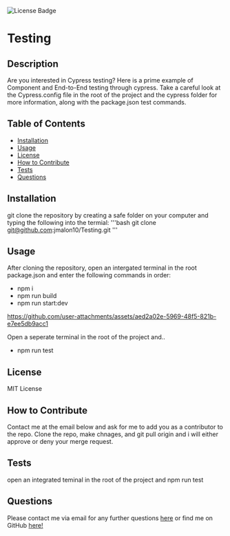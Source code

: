 ![License Badge](https://img.shields.io/badge/license-MIT-yellow.svg)
# Testing 
## Description
Are you interested in Cypress testing? Here is a prime example of Component and End-to-End testing through cypress. Take a careful look at the Cypress.config file in the root of the project and the cypress folder for more information, along with the package.json test commands. 
## Table of Contents 
- [Installation](#installation)
- [Usage](#usage)
- [License](#license)
- [How to Contribute](#how-to-contribute)
- [Tests](#tests)
- [Questions](#questions)
## Installation
git clone the repository by creating a safe folder on your computer and typing the following into the termial:
'''bash
git clone git@github.com:jmalon10/Testing.git
'''
## Usage
After cloning the repository, open an intergated terminal in the root package.json and enter the following commands in order:
- npm i
- npm run build
- npm run start:dev

https://github.com/user-attachments/assets/aed2a02e-5969-48f5-821b-e7ee5db9acc1


Open a seperate terminal in the root of the project and..
- npm run test 
## License
MIT License
## How to Contribute
Contact me at the email below and ask for me to add you as a contributor to the repo. Clone the repo, make chnages, and git pull origin <your branch name> and i will either approve or deny your merge request.
## Tests
open an integrated teminal in the root of the project and npm run test
## Questions
Please contact me via email for any further questions [here](mailto:jmaloney11277@gmail.com) or find me on GitHub [here!](https://github.com/jmalon10)
